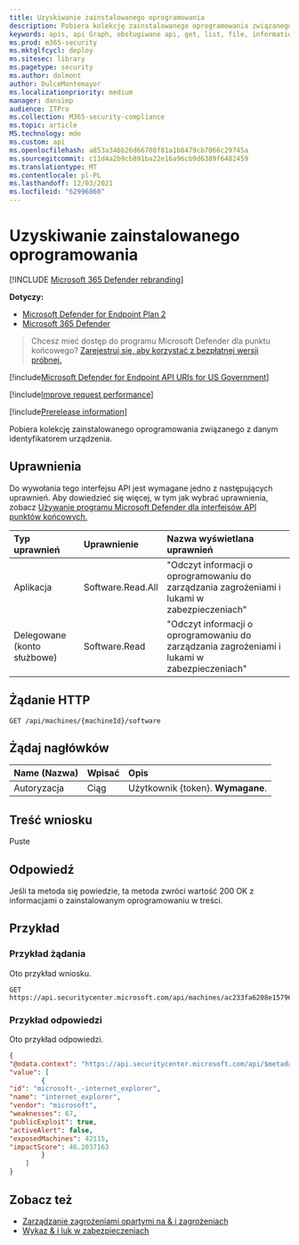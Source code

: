 ```yaml
---
title: Uzyskiwanie zainstalowanego oprogramowania
description: Pobiera kolekcję zainstalowanego oprogramowania związanego z danym identyfikatorem urządzenia.
keywords: apis, api Graph, obsługiwane api, get, list, file, information, software inventory, installed software per device, threat & zarządzanie lukami w zabezpieczeniach api, Microsoft Defender for Endpoint tvm api
ms.prod: m365-security
ms.mktglfcycl: deploy
ms.sitesec: library
ms.pagetype: security
ms.author: dolmont
author: DulceMontemayor
ms.localizationpriority: medium
manager: dansimp
audience: ITPro
ms.collection: M365-security-compliance
ms.topic: article
MS.technology: mde
ms.custom: api
ms.openlocfilehash: a853a346b26d66708f81a1b8479cb7066c29745a
ms.sourcegitcommit: c11d4a2b9cb891ba22e16a96cb9d6389f6482459
ms.translationtype: MT
ms.contentlocale: pl-PL
ms.lasthandoff: 12/03/2021
ms.locfileid: "62996860"
---
```

# <a name="get-installed-software"></a>Uzyskiwanie zainstalowanego oprogramowania

[!INCLUDE [Microsoft 365 Defender rebranding](../../includes/microsoft-defender.md)]

**Dotyczy:**
- [Microsoft Defender for Endpoint Plan 2](https://go.microsoft.com/fwlink/?linkid=2154037)
- [Microsoft 365 Defender](https://go.microsoft.com/fwlink/?linkid=2118804)

> Chcesz mieć dostęp do programu Microsoft Defender dla punktu końcowego? [Zarejestruj się, aby korzystać z bezpłatnej wersji próbnej.](https://signup.microsoft.com/create-account/signup?products=7f379fee-c4f9-4278-b0a1-e4c8c2fcdf7e&ru=https://aka.ms/MDEp2OpenTrial?ocid=docs-wdatp-exposedapis-abovefoldlink)

[!include[Microsoft Defender for Endpoint API URIs for US Government](../../includes/microsoft-defender-api-usgov.md)]

[!include[Improve request performance](../../includes/improve-request-performance.md)]

[!include[Prerelease information](../../includes/prerelease.md)]

Pobiera kolekcję zainstalowanego oprogramowania związanego z danym identyfikatorem urządzenia.

## <a name="permissions"></a>Uprawnienia

Do wywołania tego interfejsu API jest wymagane jedno z następujących uprawnień. Aby dowiedzieć się więcej, w tym jak wybrać uprawnienia, zobacz [Używanie programu Microsoft Defender dla interfejsów API punktów końcowych.](apis-intro.md)

Typ uprawnień|Uprawnienie|Nazwa wyświetlana uprawnień
:---|:---|:---
Aplikacja |Software.Read.All|"Odczyt informacji o oprogramowaniu do zarządzania zagrożeniami i lukami w zabezpieczeniach"
Delegowane (konto służbowe)|Software.Read|"Odczyt informacji o oprogramowaniu do zarządzania zagrożeniami i lukami w zabezpieczeniach"

## <a name="http-request"></a>Żądanie HTTP

```http
GET /api/machines/{machineId}/software
```

## <a name="request-headers"></a>Żądaj nagłówków

Name (Nazwa)|Wpisać|Opis
:---|:---|:---
Autoryzacja|Ciąg|Użytkownik {token}. **Wymagane**.

## <a name="request-body"></a>Treść wniosku

Puste

## <a name="response"></a>Odpowiedź

Jeśli ta metoda się powiedzie, ta metoda zwróci wartość 200 OK z informacjami o zainstalowanym oprogramowaniu w treści.

## <a name="example"></a>Przykład

### <a name="request-example"></a>Przykład żądania

Oto przykład wniosku.

```http
GET https://api.securitycenter.microsoft.com/api/machines/ac233fa6208e1579620bf44207c4006ed7cc4501/software
```

### <a name="response-example"></a>Przykład odpowiedzi

Oto przykład odpowiedzi.

```json
{
"@odata.context": "https://api.securitycenter.microsoft.com/api/$metadata#Software",
"value": [
        {
"id": "microsoft-_-internet_explorer",
"name": "internet_explorer",
"vendor": "microsoft",
"weaknesses": 67,
"publicExploit": true,
"activeAlert": false,
"exposedMachines": 42115,
"impactScore": 46.2037163
        }
    ]
}
```

## <a name="see-also"></a>Zobacz też

- [Zarządzanie zagrożeniami opartymi na & i zagrożeniach](/microsoft-365/security/defender-endpoint/next-gen-threat-and-vuln-mgt)
- [Wykaz & i luk w zabezpieczeniach](/microsoft-365/security/defender-endpoint/tvm-software-inventory)
